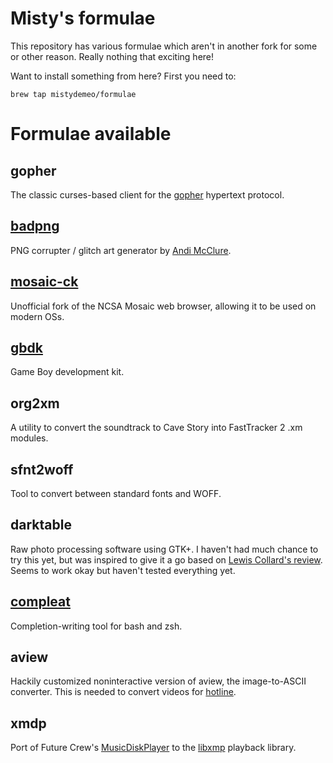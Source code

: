 Misty's formulae
================

This repository has various formulae which aren't in another fork for
some or other reason. Really nothing that exciting here!

Want to install something from here? First you need to:
```
brew tap mistydemeo/formulae
```

Formulae available
==================

gopher
------

The classic curses-based client for the [gopher](http://en.wikipedia.org/wiki/Gopher_%28protocol%29) hypertext protocol.

[badpng](https://bitbucket.org/runhello/badpng)
------

PNG corrupter / glitch art generator by [Andi McClure](http://runhello.com/).

[mosaic-ck](http://www.floodgap.com/retrotech/machten/mosaic/)
------

Unofficial fork of the NCSA Mosaic web browser, allowing it to be used on modern OSs.

[gbdk](http://gbdk.sourceforge.net/)
----

Game Boy development kit.

org2xm
------

A utility to convert the soundtrack to Cave Story into FastTracker 2 .xm modules.

sfnt2woff
---------

Tool to convert between standard fonts and WOFF.

darktable
---------

Raw photo processing software using GTK+. I haven't had much chance to
try this yet, but was inspired to give it a go based on
[Lewis Collard's review](http://lewiscollard.com/tmp/darktable-linux-review/).
Seems to work okay but haven't tested everything yet.

[compleat](http://limpet.net/mbrubeck/2009/10/30/compleat.html)
--------

Completion-writing tool for bash and zsh.

aview
-----

Hackily customized noninteractive version of aview, the image-to-ASCII converter. This is needed to convert videos for [hotline](https://github.com/mistydemeo/hotline).

xmdp
----

Port of Future Crew's [MusicDiskPlayer](http://www.textfiles.com/computers/DOCUMENTATION/fcinfo17.txt) to the [libxmp](http://xmp.sourceforge.net/) playback library.
